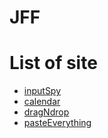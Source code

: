 # JFF
# List of site
<ul>
  <li><a href='https://duong97.github.io/FrontEnd/site/inputSpy.html'>inputSpy</a></li>
  <li><a href='https://duong97.github.io/FrontEnd/site/calendar.html'>calendar</a></li>
  <li><a href='https://duong97.github.io/FrontEnd/site/dragNdrop.html'>dragNdrop</a></li>
  <li><a href='https://duong97.github.io/FrontEnd/site/pasteEverything.html'>pasteEverything</a></li>
</ul>

